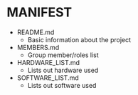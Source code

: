 # MANIFEST

* README.md
	* Basic information about the project
* MEMBERS.md
	* Group member/roles list
* HARDWARE_LIST.md
	* Lists out hardware used
* SOFTWARE_LIST.md 
	* Lists out software used
